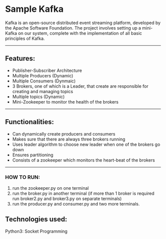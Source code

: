 # Sample Kafka
Kafka is an open-source distributed event streaming platform, developed by the Apache Software Foundation.
The project involves setting up a mini-Kafka on our system, complete with the implementation of all basic principles of Kafka.
***
## Features:
* Publisher-Subscriber Architecture
* Multiple Producers (Dynamic)
* Multiple Consumers (Dynmaic)
* 3 Brokers, one of which is a Leader, that create are responsible for creating and managing topics
* Multiple topics (Dynamic)
* Mini-Zookeeper to monitor the health of the brokers

***
## Functionalities:
* Can dynamically create producers and consumers
* Makes sure that there are always three brokers running 
* Uses leader algorithm to choose new leader when one of the brokers go down 
* Ensures partitioning 
* Consists of a zookeeper which monitors the heart-beat of the brokers 

***
### HOW TO RUN:
1. run the zookeeper.py on one terminal 
2. run the broker.py in another terminal (if more than 1 broker is required run broker2.py and broker3.py on separate terminals)
3. run the producer.py and consumer.py and two more terminals.

## Technologies used:
Python3: Socket Programming
